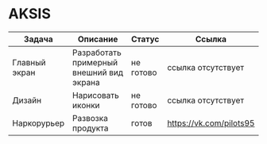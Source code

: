 # AKSIS
| Задача | Описание | Статус |  Ссылка |
| -----|------|------|------|
| Главный экран  |Разработать примерный внешний вид экрана | не готово  |ссылка отсутствует|
| Дизайн |Нарисовать иконки |не готово |ссылка отсутствует|
| Наркорурьер | Развозка продукта |готов|https://vk.com/pilots95|
